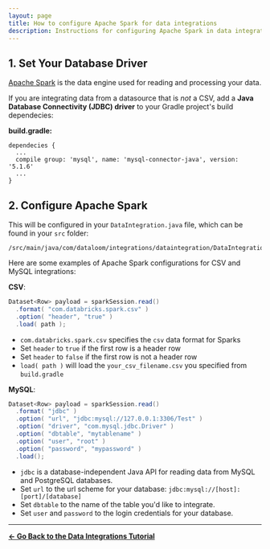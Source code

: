 ```yaml
---
layout: page
title: How to configure Apache Spark for data integrations
description: Instructions for configuring Apache Spark in data integrations
---
```


## 1. Set Your Database Driver
[Apache Spark](http://spark.apache.org/) is the data engine used for reading and processing your data.

If you are integrating data from a datasource that is _not_ a CSV, add a **Java Database Connectivity (JDBC) driver** to your Gradle project's build dependecies:

**build.gradle:**
```
dependecies {
  ...
  compile group: 'mysql', name: 'mysql-connector-java', version: '5.1.6'
  ...
}
```

## 2. Configure Apache Spark
This will be configured in your `DataIntegration.java` file, which can be found in your `src` folder:

```text
/src/main/java/com/dataloom/integrations/dataintegration/DataIntegration.java
```

 Here are some examples of Apache Spark configurations for CSV and MySQL integrations:

**CSV**:
```java
Dataset<Row> payload = sparkSession.read()
  .format( "com.databricks.spark.csv" )
  .option( "header", "true" )
  .load( path );
```
* `com.databricks.spark.csv` specifies the `csv` data format for Sparks
* Set `header` to `true` if the first row is a header row
* Set `header` to `false` if the first row is not a header row
* `load( path )` will load the `your_csv_filename.csv` you specified from `build.gradle`

**MySQL**:
```java
Dataset<Row> payload = sparkSession.read()
  .format( "jdbc" )
  .option( "url", "jdbc:mysql://127.0.0.1:3306/Test" )
  .option( "driver", "com.mysql.jdbc.Driver" )
  .option( "dbtable", "mytablename" )
  .option( "user", "root" )
  .option( "password", "mypassword" )
  .load();
```
* `jdbc` is a database-independent Java API for reading data from MySQL and PostgreSQL databases.
* Set `url` to the url scheme for your database: `jdbc:mysql://[host]:[port]/[database]`
* Set `dbtable` to the name of the table you'd like to integrate.
* Set `user` and `password` to the login credentials for your database.


<hr>

[**← Go Back to the Data Integrations Tutorial**](/guides/integrations/#configure-apache-spark-to-read-your-datasource)


